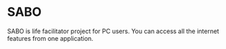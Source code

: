 # SABO
SABO is life facilitator project for PC users.
You can access all the internet features from one application.
